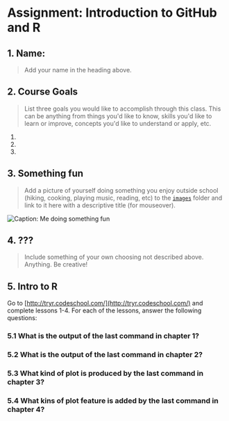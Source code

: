 # Assignment: Introduction to GitHub and R

## 1. Name:

> Add your name in the heading above.

## 2. Course Goals

> List three goals you would like to accomplish through this class. This can be anything from things you'd like to know, skills you'd like to learn or improve, concepts you'd like to understand or apply, etc.

1.  
2.  
3.  

## 3. Something fun

> Add a picture of yourself doing something you enjoy outside school (hiking, cooking, playing music, reading, etc) to the [`images`](images) folder and link to it here with a descriptive title (for mouseover).


![Caption: Me doing something fun](images/example.jpg "Title: Me doing something fun")


## 4. ???

> Include something of your own choosing not described above. Anything. Be creative!


## 5. Intro to R

Go to [http://tryr.codeschool.com/](http://tryr.codeschool.com/) and complete lessons 1-4. For each of the lessons, answer the following questions:

### 5.1 What is the output of the last command in chapter 1?


### 5.2 What is the output of the last command in chapter 2?


### 5.3 What kind of plot is produced by the last command in chapter 3?


### 5.4 What kins of plot feature is added by the last command in chapter 4?
